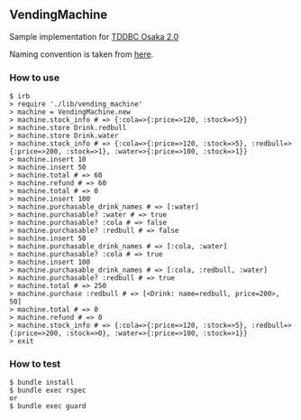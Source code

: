 ## VendingMachine

Sample implementation for [TDDBC Osaka 2.0](http://devtesting.jp/tddbc/?TDDBC%E5%A4%A7%E9%98%AA2.0%2F%E8%AA%B2%E9%A1%8C)


Naming convention is taken from [here](http://devtesting.jp/tddbc/?TDDBC%E4%BB%99%E5%8F%B002%2F%E8%AA%B2%E9%A1%8C%E7%94%A8%E8%AA%9E%E9%9B%86).

### How to use

````
$ irb
> require './lib/vending_machine'
> machine = VendingMachine.new
> machine.stock_info # => {:cola=>{:price=>120, :stock=>5}}
> machine.store Drink.redbull
> machine.store Drink.water
> machine.stock_info # => {:cola=>{:price=>120, :stock=>5}, :redbull=>{:price=>200, :stock=>1}, :water=>{:price=>100, :stock=>1}}
> machine.insert 10
> machine.insert 50
> machine.total # => 60
> machine.refund # => 60
> machine.total # => 0
> machine.insert 100
> machine.purchasable_drink_names # => [:water]
> machine.purchasable? :water # => true
> machine.purchasable? :cola # => false
> machine.purchasable? :redbull # => false
> machine.insert 50
> machine.purchasable_drink_names # => [:cola, :water]
> machine.purchasable? :cola # => true
> machine.insert 100
> machine.purchasable_drink_names # => [:cola, :redbull, :water]
> machine.purchasable? :redbull # => true
> machine.total # => 250
> machine.purchase :redbull # => [<Drink: name=redbull, price=200>, 50]
> machine.total # => 0
> machine.refund # => 0
> machine.stock_info # => {:cola=>{:price=>120, :stock=>5}, :redbull=>{:price=>200, :stock=>0}, :water=>{:price=>100, :stock=>1}}
> exit
````

### How to test

````
$ bundle install
$ bundle exec rspec
or
$ bundle exec guard
````
